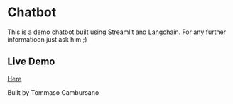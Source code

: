 # Chatbot
This is a demo chatbot built using Streamlit and Langchain.
For any further informatioon just ask him ;)

## Live Demo
[Here](https://chatbotommi.streamlit.app/)

Built by Tommaso Cambursano
